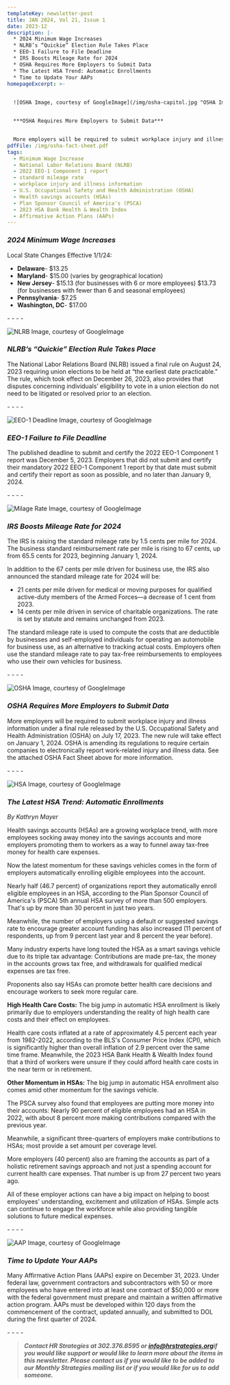 ```yaml
---
templateKey: newsletter-post
title: JAN 2024, Vol 21, Issue 1
date: 2023-12
description: |-
  * 2024 Minimum Wage Increases
  * NLRB’s “Quickie” Election Rule Takes Place
  * EEO-1 Failure to File Deadline
  * IRS Boosts Mileage Rate for 2024
  * OSHA Requires More Employers to Submit Data
  * The Latest HSA Trend: Automatic Enrollments
  * Time to Update Your AAPs
homepageExcerpt: >-
  

  ![OSHA Image, courtesy of GoogleImage](/img/osha-capitol.jpg "OSHA Image, courtesy of GoogleImage")


  ***OSHA Requires More Employers to Submit Data***


  More employers will be required to submit workplace injury and illness information under a final rule released by the U.S. Occupational Safety and Health Administration (OSHA) on July 17, 2023. The new rule will take effect on January 1, 2024.
pdfFile: /img/osha-fact-sheet.pdf
tags:
  - Minimum Wage Increase
  - National Labor Relations Board (NLRB)
  - 2022 EEO-1 Component 1 report
  - standard mileage rate
  - workplace injury and illness information
  - U.S. Occupational Safety and Health Administration (OSHA)
  - Health savings accounts (HSAs)
  - Plan Sponsor Council of America's (PSCA)
  - 2023 HSA Bank Health & Wealth Index
  - Affirmative Action Plans (AAPs)
---
```

### ***2﻿024 Minimum Wage Increases***

Local State Changes Effective 1/1/24:

* **Delaware**- $13.25
* **Maryland**- $15.00 (varies by geographical location)
* **New Jersey**- $15.13 (for businesses with 6 or more employees) $13.73 (for businesses with fewer than 6 and seasonal employees)
* **Pennsylvania**- $7.25
* **Washington, DC**- $17.00

\-﻿ - - -

![NLRB Image, courtesy of GoogleImage](/img/nlrb-image.jpg "NLRB Image, courtesy of GoogleImage")

### ***NLRB’s “Quickie” Election Rule Takes Place***

The National Labor Relations Board (NLRB) issued a final rule on August 24, 2023 requiring union elections to be held at “the earliest date practicable.” The rule, which took effect on December 26, 2023, also provides that disputes concerning individuals’ eligibility to vote in a union election do not need to be litigated or resolved prior to an election.

\-﻿ - - -

![EEO-1 Deadline Image, courtesy of GoogleImage](/img/eeo-1-deadline.jpg "EEO-1 Deadline Image, courtesy of GoogleImage")

### ***EEO-1 Failure to File Deadline***

The published deadline to submit and certify the 2022 EEO-1 Component 1 report was December 5, 2023. Employers that did not submit and certify their mandatory 2022 EEO-1 Component 1 report by that date must submit and certify their report as soon as possible, and no later than January 9, 2024.

\-﻿ - - -

![Milage Rate Image, courtesy of GoogleImage](/img/milage-rate-image.jpg "Milage Rate Image, courtesy of GoogleImage")

### ***IRS Boosts Mileage Rate for 2024***

​The IRS is raising the standard mileage rate by 1.5 cents per mile for 2024. The business standard reimbursement rate per mile is rising to 67 cents, up from 65.5 cents for 2023, beginning January 1, 2024.

In addition to the 67 cents per mile driven for business use, the IRS also announced the standard mileage rate for 2024 will be:

* 21 cents per mile driven for medical or moving purposes for qualified active-duty members of the Armed Forces—a decrease of 1 cent from 2023.
* 14 cents per mile driven in service of charitable organizations. The rate is set by statute and remains unchanged from 2023.

The standard mileage rate is used to compute the costs that are deductible by businesses and self-employed individuals for operating an automobile for business use, as an alternative to tracking actual costs. Employers often use the standard mileage rate to pay tax-free reimbursements to employees who use their own vehicles for business.

\-﻿ - - -

![OSHA Image, courtesy of GoogleImage](/img/osha-capitol.jpg "OSHA Image, courtesy of GoogleImage")

### ***OSHA Requires More Employers to Submit Data***

More employers will be required to submit workplace injury and illness information under a final rule released by the U.S. Occupational Safety and Health Administration (OSHA) on July 17, 2023. The new rule will take effect on January 1, 2024. OSHA is amending its regulations to require certain companies to electronically report work-related injury and illness data. See the attached OSHA Fact Sheet above for more information.

\-﻿ - - -

![HSA Image, courtesy of GoogleImage](/img/hsa-image.jpg "HSA Image, courtesy of GoogleImage")

### ***The Latest HSA Trend: Automatic Enrollments***

*By Kathryn Mayer*

Health savings accounts (HSAs) are a growing workplace trend, with more employees socking away money into the savings accounts and more employers promoting them to workers as a way to funnel away tax-free money for health care expenses.

Now the latest momentum for these savings vehicles comes in the form of employers automatically enrolling eligible employees into the account.

Nearly half (46.7 percent) of organizations report they automatically enroll eligible employees in an HSA, according to the Plan Sponsor Council of America's (PSCA) 5th annual HSA survey of more than 500 employers. That's up by more than 30 percent in just two years.

Meanwhile, the number of employers using a default or suggested savings rate to encourage greater account funding has also increased (11 percent of respondents, up from 9 percent last year and 8 percent the year before).

Many industry experts have long touted the HSA as a smart savings vehicle due to its triple tax advantage: Contributions are made pre-tax, the money in the accounts grows tax free, and withdrawals for qualified medical expenses are tax free.

Proponents also say HSAs can promote better health care decisions and encourage workers to seek more regular care.

**High Health Care Costs:** The big jump in automatic HSA enrollment is likely primarily due to employers understanding the reality of high health care costs and their effect on employees.

Health care costs inflated at a rate of approximately 4.5 percent each year from 1982-2022, according to the BLS's Consumer Price Index (CPI), which is significantly higher than overall inflation of 2.9 percent over the same time frame. Meanwhile, the 2023 HSA Bank Health & Wealth Index found that a third of workers were unsure if they could afford health care costs in the near term or in retirement.

**Other Momentum in HSAs:** The big jump in automatic HSA enrollment also comes amid other momentum for the savings vehicle.

The PSCA survey also found that employees are putting more money into their accounts: Nearly 90 percent of eligible employees had an HSA in 2022, with about 8 percent more making contributions compared with the previous year.

Meanwhile, a significant three-quarters of employers make contributions to HSAs; most provide a set amount per coverage level.

More employers (40 percent) also are framing the accounts as part of a holistic retirement savings approach and not just a spending account for current health care expenses. That number is up from 27 percent two years ago.

All of these employer actions can have a big impact on helping to boost employees' understanding, excitement and utilization of HSAs. Simple acts can continue to engage the workforce while also providing tangible solutions to future medical expenses.

\-﻿ - - -

![AAP Image, courtesy of GoogleImage](/img/aap2.jpg "AAP Image, courtesy of GoogleImage")

### ***Time to Update Your AAPs***

Many Affirmative Action Plans (AAPs) expire on December 31, 2023. Under federal law, government contractors and subcontractors with 50 or more employees who have entered into at least one contract of $50,000 or more with the federal government must prepare and maintain a written affirmative action program. AAPs must be developed within 120 days from the commencement of the contract, updated annually, and submitted to DOL during the first quarter of 2024.

\-﻿ - - -

> ***Contact HR Strategies at 302.376.8595 or [info@hrstrategies.org](mailto:info@hrstrategies.org)if you would like support or would like to learn more about the items in this newsletter. Please contact us if you would like to be added to our Monthly Strategies mailing list or if you would like for us to add someone.***